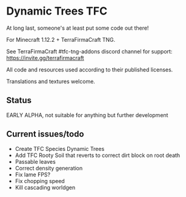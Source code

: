 # Dynamic Trees TFC
At long last, someone's at least put some code out there!

For Minecraft 1.12.2 + TerraFirmaCraft TNG.

See TerraFirmaCraft #tfc-tng-addons discord channel for support: https://invite.gg/terrafirmacraft

All code and resources used according to their published licenses.

Translations and textures welcome.

## Status

EARLY ALPHA, not suitable for anything but further development

## Current issues/todo
* Create TFC Species Dynamic Trees
* Add TFC Rooty Soil that reverts to correct dirt block on root death
* Passable leaves
* Correct density generation
* Fix lame FPS?
* Fix chopping speed
* Kill cascading worldgen 

